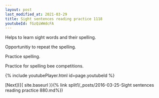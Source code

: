```yaml
---
layout: post
last_modified_at: 2021-03-29
title: Sight sentences reading practice 1118
youtubeId: fGzQiWWdcFA
---
```

 
 
Helps to learn sight words and their spelling.

Opportunitiy to repeat the spelling. 

Practice spelling. 
 
Practice for spelling bee competitions. 
 
{% include youtubePlayer.html id=page.youtubeId %}
 
 

[Next]({{ site.baseurl }}{% link  split1/_posts/2016-03-25-Sight sentences reading practice 880.md%})
 
